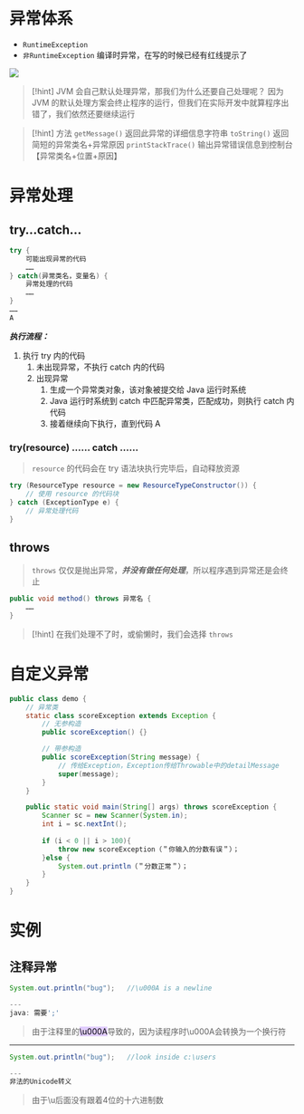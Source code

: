 # 异常体系
- `RuntimeException` 
- `非RuntimeException` 编译时异常，在写的时候已经有红线提示了

![](https://obsidian-1307744200.cos.ap-guangzhou.myqcloud.com/%E5%9B%BE%E7%89%87/202403031014287.png)

>[!hint] JVM 会自己默认处理异常，那我们为什么还要自己处理呢？
>因为 JVM 的默认处理方案会终止程序的运行，但我们在实际开发中就算程序出错了，我们依然还要继续运行

>[!hint] 方法
>`getMessage()` 返回此异常的详细信息字符串
>`toString()`  返回简短的异常类名+异常原因
>`printStackTrace()`  输出异常错误信息到控制台【异常类名+位置+原因】

# 异常处理
## try…catch…
```java
try {
	可能出现异常的代码
	……
} catch(异常类名，变量名) {
	异常处理的代码
	……
}
……
A
```

***执行流程：***
1. 执行 try 内的代码
	1. 未出现异常，不执行 catch 内的代码
	2. 出现异常
		1. 生成一个异常类对象，该对象被提交给 Java 运行时系统
		2. Java 运行时系统到 catch 中匹配异常类，匹配成功，则执行 catch 内代码
		3. 接着继续向下执行，直到代码 A

### try(resource) …… catch ……
>`resource` 的代码会在 try 语法块执行完毕后，自动释放资源

```java
try (ResourceType resource = new ResourceTypeConstructor()) {
    // 使用 resource 的代码块
} catch (ExceptionType e) {
    // 异常处理代码
}
```

## throws
>`throws` 仅仅是抛出异常，***并没有做任何处理***，所以程序遇到异常还是会终止

```java
public void method() throws 异常名 {
	……
}
```

>[!hint] 在我们处理不了时，或偷懒时，我们会选择 `throws`

# 自定义异常
```java
public class demo {
	// 异常类
	static class scoreException extends Exception {
		// 无参构造
		public scoreException() {}

		// 带参构造
		public scoreException(String message) {
			// 传给Exception，Exception传给Throwable中的detailMessage
			super(message);
		}
	}

	public static void main(String[] args) throws scoreException {
		Scanner sc = new Scanner(System.in);
		int i = sc.nextInt();
		
		if (i < 0 || i > 100){
			throw new scoreException（＂你输入的分数有误＂）；
		}else {
			System.out.println（＂分数正常＂）；
		}
	}
}
```



# 实例
## 注释异常
```java
System.out.println("bug");   //\u000A is a newline

---
java: 需要';'
```
>由于注释里的<mark style="background: #D2B3FFA6;">\u000A</mark>导致的，因为读程序时\u000A会转换为一个换行符

---

```java
System.out.println("bug");   //look inside c:\users

---
非法的Unicode转义
```
>由于\u后面没有跟着4位的十六进制数






























































